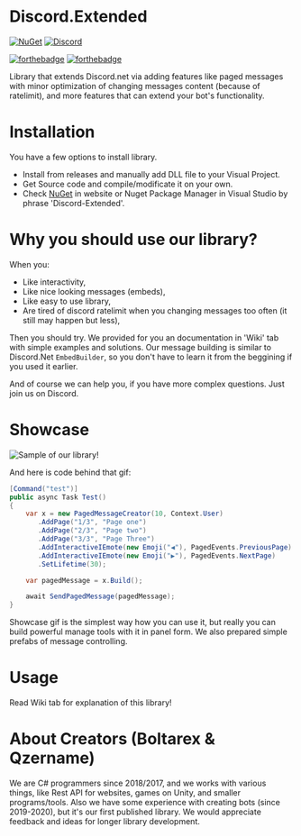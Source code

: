 # Discord.Extended

[![NuGet](https://img.shields.io/nuget/vpre/Discord-Extended.svg?maxAge=2592000?style=plastic)](https://www.nuget.org/packages/Discord-Extended)
[![Discord](https://discord.com/api/guilds/846043238649298944/widget.png)](https://discord.gg/jkrBmQR)

[![forthebadge](https://forthebadge.com/images/badges/made-with-c-sharp.svg)](https://forthebadge.com) [![forthebadge](https://forthebadge.com/images/badges/built-with-love.svg)](https://forthebadge.com)

Library that extends Discord.net via adding features like paged messages with minor optimization of changing messages content (because of ratelimit), and more features that can extend your bot's functionality.

# Installation
You have a few options to install library.
* Install from releases and manually add DLL file to your Visual Project.
* Get Source code and compile/modificate it on your own.
* Check [NuGet](https://www.nuget.org/packages/Discord-Extended) in website or Nuget Package Manager in Visual Studio by phrase 'Discord-Extended'.

# Why you should use our library?

When you:
* Like interactivity,
* Like nice looking messages (embeds),
* Like easy to use library, 
* Are tired of discord ratelimit when you changing messages too often (it still may happen but less),

Then you should try. We provided for you an documentation in 'Wiki' tab with simple examples and solutions.
Our message building is similar to Discord.Net `EmbedBuilder`, so you don't have to learn it from the beggining if you used it earlier.

And of course we can help you, if you have more complex questions. Just join us on Discord. 

# Showcase

![Sample of our library!](https://cdn.discordapp.com/attachments/817822681050120256/846039535103901726/discord.extended.gif)

And here is code behind that gif:

```cs
[Command("test")]
public async Task Test()
{
    var x = new PagedMessageCreator(10, Context.User)
       .AddPage("1/3", "Page one")
       .AddPage("2/3", "Page two")
       .AddPage("3/3", "Page Three")
       .AddInteractiveIEmote(new Emoji("◀️"), PagedEvents.PreviousPage)
       .AddInteractiveIEmote(new Emoji("▶️"), PagedEvents.NextPage)
       .SetLifetime(30);

    var pagedMessage = x.Build();

    await SendPagedMessage(pagedMessage);
}
```

Showcase gif is the simplest way how you can use it, but really you can build powerful manage tools with it in panel form. We also prepared simple prefabs of message controlling.

# Usage

Read Wiki tab for explanation of this library!

# About Creators (Boltarex & Qzername)

We are C# programmers since 2018/2017, and we works with various things, like Rest API for websites, games on Unity, and smaller programs/tools. Also we have some experience with creating bots (since 2019-2020), but it's our first published library. We would appreciate feedback and ideas for longer library development.
